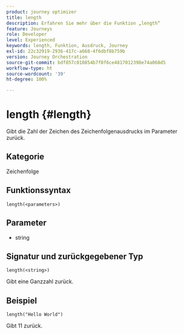 ```yaml
---
product: journey optimizer
title: length
description: Erfahren Sie mehr über die Funktion „length“
feature: Journeys
role: Developer
level: Experienced
keywords: length, Funktion, Ausdruck, Journey
exl-id: 22c32919-2936-417c-a668-4f6dbf8b759b
version: Journey Orchestration
source-git-commit: bdf857c010854b7f0f6ce4817012398e74a068d5
workflow-type: ht
source-wordcount: '39'
ht-degree: 100%

---
```


# length {#length}

Gibt die Zahl der Zeichen des Zeichenfolgenausdrucks im Parameter zurück.

## Kategorie

Zeichenfolge

## Funktionssyntax

`length(<parameters>)`

## Parameter

* string

## Signatur und zurückgegebener Typ

`length(<string>)`

Gibt eine Ganzzahl zurück.

## Beispiel

`length("Hello World")`

Gibt 11 zurück.
